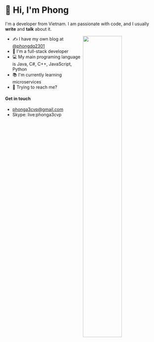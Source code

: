 # 👋 Hi, I'm Phong

I'm a developer from Vietnam. I am passionate with code, and I usually **write** and **talk** about it.

<img width="50%" align="right" src="https://github-readme-stats.vercel.app/api?username=phongduong33&&show_icons=true&theme=highcontrast&hide_title=true" />

- ✍️  I have my own blog at [@phongdq2301](https://medium.com/@phongdq2301)
- 👨‍  I'm a full-stack developer
- 💻 My main programing language is Java, C#, C++, JavaScript, Python
- 📚  I'm currently learning microservices
- 💬  Trying to reach me?
#### Get in touch
* [phonga3cvp@gmail.com](mailto:phonga3cvp@gmail.com)
* Skype: live:phonga3cvp
